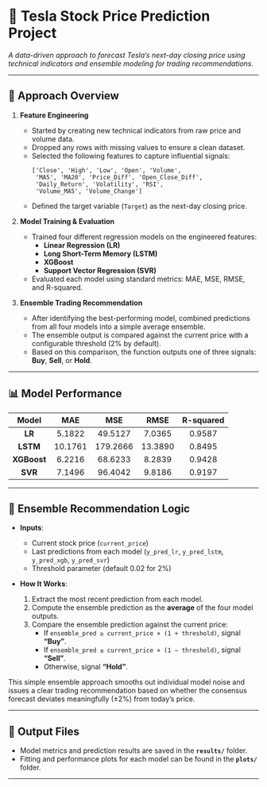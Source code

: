 # 🚀 Tesla Stock Price Prediction Project

_A data-driven approach to forecast Tesla’s next-day closing price using technical indicators and ensemble modeling for trading recommendations._

---

## 🎯 Approach Overview
1. **Feature Engineering**  
   - Started by creating new technical indicators from raw price and volume data.  
   - Dropped any rows with missing values to ensure a clean dataset.  
   - Selected the following features to capture influential signals:
     ```
     ['Close', 'High', 'Low', 'Open', 'Volume',
      'MA5', 'MA20', 'Price_Diff', 'Open_Close_Diff',
      'Daily_Return', 'Volatility', 'RSI',
      'Volume_MA5', 'Volume_Change']
     ```
   - Defined the target variable (`Target`) as the next-day closing price.

2. **Model Training & Evaluation**  
   - Trained four different regression models on the engineered features:
     - **Linear Regression (LR)**
     - **Long Short-Term Memory (LSTM)**
     - **XGBoost**
     - **Support Vector Regression (SVR)**
   - Evaluated each model using standard metrics: MAE, MSE, RMSE, and R-squared.

3. **Ensemble Trading Recommendation**  
   - After identifying the best-performing model, combined predictions from all four models into a simple average ensemble.  
   - The ensemble output is compared against the current price with a configurable threshold (2% by default).  
   - Based on this comparison, the function outputs one of three signals: **Buy**, **Sell**, or **Hold**.

---

## 📊 Model Performance

| Model      | MAE     | MSE      | RMSE    | R-squared |
|:----------:|:-------:|:--------:|:-------:|:---------:|
| **LR**       | 5.1822  | 49.5127  | 7.0365  | 0.9587    |
| **LSTM**     | 10.1761 | 179.2666 | 13.3890 | 0.8495    |
| **XGBoost**  | 6.2216  | 68.6233  | 8.2839  | 0.9428    |
| **SVR**      | 7.1496  | 96.4042  | 9.8186  | 0.9197    |

---

## 🧩 Ensemble Recommendation Logic
- **Inputs**:  
  - Current stock price (`current_price`)  
  - Last predictions from each model (`y_pred_lr`, `y_pred_lstm`, `y_pred_xgb`, `y_pred_svr`)  
  - Threshold parameter (default 0.02 for 2%)  

- **How It Works**:  
  1. Extract the most recent prediction from each model.  
  2. Compute the ensemble prediction as the **average** of the four model outputs.  
  3. Compare the ensemble prediction against the current price:
     - If `ensemble_pred ≥ current_price × (1 + threshold)`, signal **“Buy”**.  
     - If `ensemble_pred ≤ current_price × (1 − threshold)`, signal **“Sell”**.  
     - Otherwise, signal **“Hold”**.

This simple ensemble approach smooths out individual model noise and issues a clear trading recommendation based on whether the consensus forecast deviates meaningfully (±2%) from today’s price.

---

## 📁 Output Files
- Model metrics and prediction results are saved in the **`results/`** folder.  
- Fitting and performance plots for each model can be found in the **`plots/`** folder.

---
